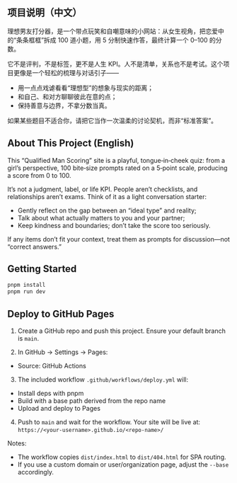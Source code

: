 ## 项目说明（中文）

理想男友打分器，是一个带点玩笑和自嘲意味的小网站：从女生视角，把恋爱中的“条条框框”拆成 100 道小题，用 5 分制快速作答，最终计算一个 0–100 的分数。

它不是评判，不是标签，更不是人生 KPI。人不是清单，关系也不是考试。这个项目更像是一个轻松的梳理与对话引子——
- 用一点点戏谑看看“理想型”的想象与现实的距离；
- 和自己、和对方聊聊彼此在意的点；
- 保持善意与边界，不拿分数当真。

如果某些题目不适合你，请把它当作一次温柔的讨论契机，而非“标准答案”。

## About This Project (English)

This “Qualified Man Scoring” site is a playful, tongue‑in‑cheek quiz: from a girl’s perspective, 100 bite‑size prompts rated on a 5‑point scale, producing a score from 0 to 100.

It’s not a judgment, label, or life KPI. People aren’t checklists, and relationships aren’t exams. Think of it as a light conversation starter:
- Gently reflect on the gap between an “ideal type” and reality;
- Talk about what actually matters to you and your partner;
- Keep kindness and boundaries; don’t take the score too seriously.

If any items don’t fit your context, treat them as prompts for discussion—not “correct answers.”

## Getting Started

```bash
pnpm install
pnpm run dev
```

## Deploy to GitHub Pages

1) Create a GitHub repo and push this project. Ensure your default branch is `main`.

2) In GitHub → Settings → Pages:
- Source: GitHub Actions

3) The included workflow `.github/workflows/deploy.yml` will:
- Install deps with pnpm
- Build with a base path derived from the repo name
- Upload and deploy to Pages

4) Push to `main` and wait for the workflow. Your site will be live at:
`https://<your-username>.github.io/<repo-name>/`

Notes:
- The workflow copies `dist/index.html` to `dist/404.html` for SPA routing.
- If you use a custom domain or user/organization page, adjust the `--base` accordingly.
